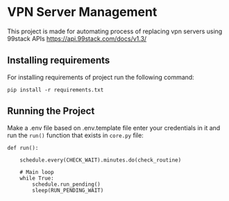 # VPN Server Management
This project is made for automating process of replacing vpn servers using 99stack APIs
https://api.99stack.com/docs/v1.3/

## Installing requirements
For installing requirements of project run the following command:
```
pip install -r requirements.txt
```

## Running the Project
Make a .env file based on .env.template file enter your credentials in it and run the ```run()``` function that exists in ```core.py``` file:
```
def run():
    
    schedule.every(CHECK_WAIT).minutes.do(check_routine)

    # Main loop
    while True:
        schedule.run_pending()
        sleep(RUN_PENDING_WAIT)
```
